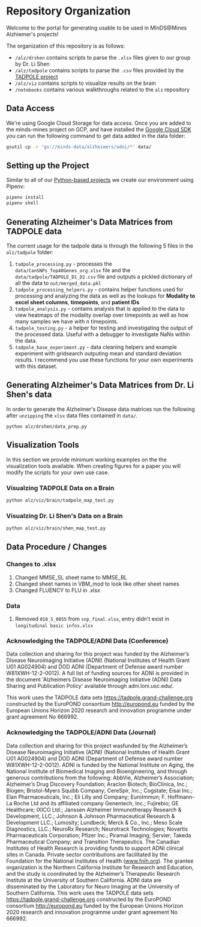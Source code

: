 # Repository Organization

Welcome to the portal for generating usable to be used in MInDS@Mines Alzhiemer's projects!

The organization of this repository is as follows:
 - `/alz/drshen` contains scripts to parse the `.xlsx` files given to our group by Dr. Li Shen
 - `/alz/tadpole` contains scripts to parse the `.csv` files provided by the [TADPOLE project](https://tadpole.grand-challenge.org/)
 - `/alz/viz` contains scripts to visualize results on the brain
 - `/notebooks` contains various walkthroughs related to the `alz` repository


## Data Access

We're using Google Cloud Storage for data access. Once you are added to the minds-mines project on GCP, and have installed the [Google Cloud SDK](https://cloud.google.com/sdk) you can run the following command to get data added in the data folder:

```bash
gsutil cp -r 'gs://minds-data/alzheimers/adni/*' data/
```

## Setting up the Project

Similar to all of our [Python-based projects](https://gitlab.com/minds-mines/minds-mines#python) we create our environment using Pipenv: 

```bash
pipenv install
pipenv shell
```

## Generating Alzheimer's Data Matrices from TADPOLE data

The current usage for the tadpole data is through the following 5 files in the `alz/tadpole` folder:

1. `tadpole_processing.py` - processes the `data/CanSNPs_Top40Genes_org.xlsx` file and the `data/tadpole/TADPOLE_D1_D2.csv` file and outputs a pickled dictionary of all the data to `out/merged_data.pkl`
2. `tadpole_processing_helpers.py` - contains helper functions used for processing and analyzing the data as well as the lookups for **Modality to excel sheet columns**, **timepoints**, and **patient IDs**
3. `tadpole_analysis.py` - contains analysis that is applied to the data to view heatmaps of the modality overlap over timepoints as well as how many samples we have with n timepoints.
4. `tadpole_testing.py` - a helper for testing and investigating the output of the processed data. Useful with a debugger to investigate NaNs within the data.
5. `tadpole_base_experiment.py` - data cleaning helpers and example experiment with gridsearch outputing mean and standard deviation results. I recommend you use these functions for your own experiments with this dataset.

## Generating Alzheimer's Data Matrices from Dr. Li Shen's data

In order to generate the Alzheimer's Disease data matrices run the following
after `unzipping` the `xlsx` data files contained in `data/`.

```
python alz/drshen/data_prep.py
```

## Visualization Tools

In this section we provide minimum working examples on the the visualization tools available. When creating figures for a paper you will modify the scripts for your own use case.

### Visualzing TADPOLE Data on a Brain

```bash
python alz/viz/brain/tadpole_map_test.py
```

### Visualzing Dr. Li Shen's Data on a Brain

```bash
python alz/viz/brain/shen_map_test.py
```

## Data Procedure / Changes

### Changes to .xlsx
1. Changed MMSE_SL sheet name to MMSE_BL
2. Changed sheet names in VBM_mod to look like other sheet names
3. Changed FLUENCY to FLU in .xlsx

### Data
1. Removed `018_S_0055` from `snp_final.xlsx`, entry didn't exist in `longitudinal basic infos.xlsx`

### Acknowledging the TADPOLE/ADNI Data (Conference)

Data collection and sharing for this project was funded by the Alzheimer’s Disease Neuroimaging Initiative (ADNI) (National Institutes of Health Grant U01 AG024904) and DOD ADNI (Department of Defense award number W81XWH-12-2-0012). A full list of funding sources for ADNI is provided in the document 'Alzheimers Disease Neuroimaging Initiative (ADNI) Data Sharing and Publication Policy' available through adni.loni.usc.edu/.

This work uses the TADPOLE data sets https://tadpole.grand-challenge.org constructed by the EuroPOND consortium http://europond.eu funded by the European Unions Horizon 2020 research and innovation programme under grant agreement No 666992.


### Acknowledging the TADPOLE/ADNI Data (Journal)

Data collection and sharing for this project wasfunded by the Alzheimer’s Disease Neuroimaging Initiative (ADNI) (National Institutes of Health Grant U01 AG024904) and DOD ADNI (Department of Defense award number W81XWH-12-2-0012). ADNI is funded by the National Institute on Aging, the National Institute of Biomedical Imaging and Bioengineering, and through generous contributions from the following: AbbVie, Alzheimer’s Association; Alzheimer’s Drug Discovery Foundation; Araclon Biotech; BioClinica, Inc.; Biogen; Bristol-Myers Squibb Company; CereSpir, Inc.; Cogstate; Eisai Inc.; Elan Pharmaceuticals, Inc.; Eli Lilly and Company; EuroImmun; F. Hoffmann-La Roche Ltd and its affiliated company Genentech, Inc.; Fujirebio; GE Healthcare; IXICO Ltd.; Janssen Alzheimer Immunotherapy Research \& Development, LLC.; Johnson \& Johnson Pharmaceutical Research \& Development LLC.; Lumosity; Lundbeck; Merck \& Co., Inc.; Meso Scale Diagnostics, LLC.; NeuroRx Research; Neurotrack Technologies; Novartis Pharmaceuticals Corporation; Pfizer Inc.; Piramal Imaging; Servier; Takeda Pharmaceutical Company; and Transition Therapeutics. The Canadian Institutes of Health Research is providing funds to support ADNI clinical sites in Canada. Private sector contributions are facilitated by the Foundation for the National Institutes of Health (www.fnih.org). The grantee organization is the Northern California Institute for Research and Education, and the study is coordinated by the Alzheimer’s Therapeutic Research Institute at the University of Southern California. ADNI data are disseminated by the Laboratory for Neuro Imaging at the University of Southern California. 
This work uses the TADPOLE data sets https://tadpole.grand-challenge.org constructed by the EuroPOND consortium http://europond.eu funded by the European Unions Horizon 2020 research and innovation programme under grant agreement No 666992.
